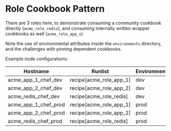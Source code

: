 # Role Cookbook Pattern

There are 3 roles here, to demonstrate consuming a community cookbook directly (`acme_role_redis`), and consuming internally written wrapper cookbooks as well (`acme_role_app_x`)

Note the use of environmental attributes inside the `environments` directory, and the challenges with pinning dependent cookbooks.

Example node configurations:

Hostname | Runlist | Environment
| --- | --- | --- |
acme_app_1_chef_dev | recipe[acme_role_app_1] | dev
acme_app_2_chef_dev | recipe[acme_role_app_2] | dev
acme_redis_chef_dev | recipe[acme_role_redis] | dev
acme_app_1_chef_prod | recipe[acme_role_app_1] | prod
acme_app_2_chef_prod | recipe[acme_role_app_2] | prod
acme_redis_chef_prod | recipe[acme_role_redis] | prod
